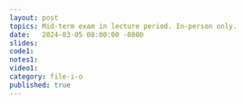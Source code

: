 ```yaml
---
layout: post
topics: Mid-term exam in lecture period. In-person only.
date:   2024-03-05 08:00:00 -0800
slides: 
code1: 
notes1: 
video1: 
category: file-i-o
published: true
---
```


